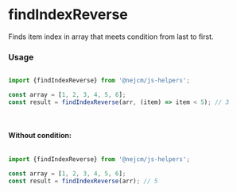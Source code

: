 
# findIndexReverse

<p>
  Finds item index in array that meets condition from last to first.
</p>

### Usage

```js

import {findIndexReverse} from '@nejcm/js-helpers';

const array = [1, 2, 3, 4, 5, 6];
const result = findIndexReverse(arr, (item) => item < 5); // 3

```
<br/>

#### Without condition:

```js

import {findIndexReverse} from '@nejcm/js-helpers';

const array = [1, 2, 3, 4, 5, 6];
const result = findIndexReverse(arr); // 5

```
